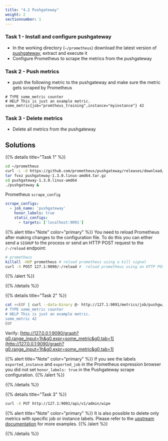 ```yaml
---
title: "4.2 Pushgateway"
weight: 2
sectionnumber: 1
---
```


### Task 1 - Install and configure pushgateway

* In the working directory (`~/prometheus`) download the latest version of [pushgateway](https://github.com/prometheus/pushgateway/releases/), extract and execute it
* Configure Prometheus to scrape the metrics from the pushgateway

### Task 2 - Push metrics

* push the following metric to the pushgateway and make sure the metric gets scraped by Prometheus

```
# TYPE some_metric counter
# HELP This is just an example metric.
some_metric{job="promtheus_training",instance="myinstance"} 42
```

### Task 3 - Delete metrics

* Delete all metrics from the pushgateway

## Solutions

{{% details title="Task 1" %}}

```bash
cd ~/prometheus
curl -L -O https://github.com/prometheus/pushgateway/releases/download/v1.3.0/pushgateway-1.3.0.linux-amd64.tar.gz
tar fvxz pushgateway-1.3.0.linux-amd64.tar.gz
cd pushgateway-1.3.0.linux-amd64
./pushgateway &
```

Prometheus `scrape_config`

```yaml
scrape_configs:
  - job_name: 'pushgateway'
    honor_labels: true
    static_configs:
      - targets: ['localhost:9091']
```

{{% alert title="Note" color="primary" %}}
You need to reload Prometheus after making changes to the configuration file. To do this you can either send a `SIGHUP` to the process or send an HTTP POST request to the `/-/reload` endpoint:

```bash
# prometheus
killall -HUP prometheus # reload prometheus using a kill signal
curl -X POST 127.1:9090/-/reload #  reload prometheus using an HTTP POST request (requires the cli option `--web.enable-lifecycle=true`)
```

{{% /alert %}}

{{% /details %}}

{{% details title="Task 2" %}}

```bash
cat <<EOF | curl --data-binary @- http://127.1:9091/metrics/job/pushgw/instance/example_instance
# TYPE some_metric counter
# HELP This is just an example metric.
some_metric 42
EOF
```

Verify: [http://127.0.0.1:9090/graph?g0.range_input=1h&g0.expr=some_metric&g0.tab=1](http://127.0.0.1:9090/graph?g0.range_input=1h&g0.expr=some_metric&g0.tab=1)

{{% alert title="Note" color="primary" %}}
If you see the labels `exported_instance` and `exported_job` in the Prometheus expression browser you did not set `honor_labels: true` in the Pushgateway scrape configuration.
{{% /alert %}}

{{% /details %}}

{{% details title="Task 3" %}}

```bash
curl -X PUT http://127.1:9091/api/v1/admin/wipe
```

{{% alert title="Note" color="primary" %}}
It is also possible to delete only metrics with specific job or instance labels. Please refer to the [upstream documentation](https://github.com/prometheus/pushgateway) for more examples.
{{% /alert %}}


{{% /details %}}
